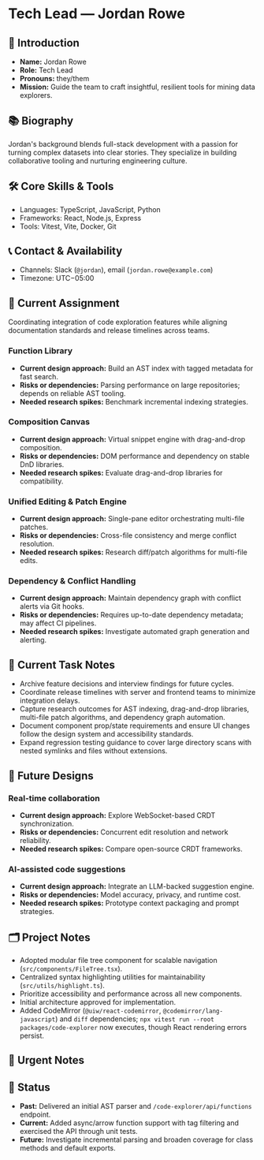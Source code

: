 # Tech Lead — Jordan Rowe

## 🧭 Introduction
- **Name:** Jordan Rowe
- **Role:** Tech Lead
- **Pronouns:** they/them
- **Mission:** Guide the team to craft insightful, resilient tools for mining data explorers.

## 📚 Biography
Jordan's background blends full-stack development with a passion for turning complex datasets into clear stories. They specialize in building collaborative tooling and nurturing engineering culture.

## 🛠️ Core Skills & Tools
- Languages: TypeScript, JavaScript, Python
- Frameworks: React, Node.js, Express
- Tools: Vitest, Vite, Docker, Git

## 📞 Contact & Availability
- Channels: Slack (`@jordan`), email (`jordan.rowe@example.com`)
- Timezone: UTC−05:00

## 🎯 Current Assignment
Coordinating integration of code exploration features while aligning documentation standards and release timelines across teams.

### Function Library
- **Current design approach:** Build an AST index with tagged metadata for fast search.
- **Risks or dependencies:** Parsing performance on large repositories; depends on reliable AST tooling.
- **Needed research spikes:** Benchmark incremental indexing strategies.

### Composition Canvas
- **Current design approach:** Virtual snippet engine with drag-and-drop composition.
- **Risks or dependencies:** DOM performance and dependency on stable DnD libraries.
- **Needed research spikes:** Evaluate drag-and-drop libraries for compatibility.

### Unified Editing & Patch Engine
- **Current design approach:** Single-pane editor orchestrating multi-file patches.
- **Risks or dependencies:** Cross-file consistency and merge conflict resolution.
- **Needed research spikes:** Research diff/patch algorithms for multi-file edits.

### Dependency & Conflict Handling
- **Current design approach:** Maintain dependency graph with conflict alerts via Git hooks.
- **Risks or dependencies:** Requires up-to-date dependency metadata; may affect CI pipelines.
- **Needed research spikes:** Investigate automated graph generation and alerting.

## 📝 Current Task Notes
- Archive feature decisions and interview findings for future cycles.
- Coordinate release timelines with server and frontend teams to minimize integration delays.
- Capture research outcomes for AST indexing, drag-and-drop libraries, multi-file patch algorithms, and dependency graph automation.
- Document component prop/state requirements and ensure UI changes follow the design system and accessibility standards.
- Expand regression testing guidance to cover large directory scans with nested symlinks and files without extensions.

## 🔮 Future Designs
### Real-time collaboration
- **Current design approach:** Explore WebSocket-based CRDT synchronization.
- **Risks or dependencies:** Concurrent edit resolution and network reliability.
- **Needed research spikes:** Compare open-source CRDT frameworks.

### AI-assisted code suggestions
- **Current design approach:** Integrate an LLM-backed suggestion engine.
- **Risks or dependencies:** Model accuracy, privacy, and runtime cost.
- **Needed research spikes:** Prototype context packaging and prompt strategies.

## 🗂️ Project Notes
- Adopted modular file tree component for scalable navigation (`src/components/FileTree.tsx`).
- Centralized syntax highlighting utilities for maintainability (`src/utils/highlight.ts`).
- Prioritize accessibility and performance across all new components.
- Initial architecture approved for implementation.
- Added CodeMirror (`@uiw/react-codemirror`, `@codemirror/lang-javascript`) and `diff` dependencies; `npx vitest run --root packages/code-explorer` now executes, though React rendering errors persist.

## 🚨 Urgent Notes


## 🔄 Status
- **Past:** Delivered an initial AST parser and `/code-explorer/api/functions` endpoint.
- **Current:** Added async/arrow function support with tag filtering and exercised the API through unit tests.
- **Future:** Investigate incremental parsing and broaden coverage for class methods and default exports.

